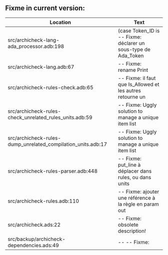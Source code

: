 Fixme in current version:
-------------------------

Location | Text
---------|-----
src/archicheck-lang-ada_processor.adb:198|           (case Token_ID is -- Fixme: déclarer un sous-type de Ada_Token
src/archicheck-lang.adb:67|            -- Fixme: rename Print
src/archicheck-rules-check.adb:65|               -- Fixme: il faut que Is_Allowed et les autres retourne un
src/archicheck-rules-check_unrelated_rules_units.adb:59|   -- Fixme: Uggly solution to manage a unique item list
src/archicheck-rules-dump_unrelated_compilation_units.adb:17|   -- Fixme: Uggly solution to manage a unique item list
src/archicheck-rules-parser.adb:448|         -- Fixme: put_line à déplacer dans rules, ou dans units
src/archicheck-rules.adb:110|      -- Fixme: ajouter une référence à la règle en param out
src/archicheck.ads:22|-- Fixme: obsolete description!
src/backup/archicheck-dependencies.ads:49|--        -- Fixme:

